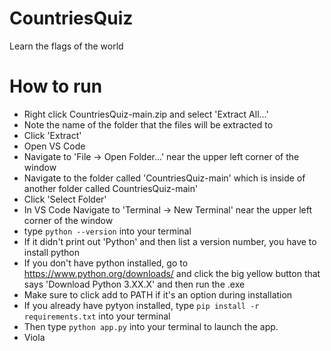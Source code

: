 # CountriesQuiz
Learn the flags of the world

# How to run
- Right click CountriesQuiz-main.zip and select 'Extract All...'
- Note the name of the folder that the files will be extracted to
- Click 'Extract'
- Open VS Code
- Navigate to 'File -> Open Folder...' near the upper left corner of the window
- Navigate to the folder called 'CountriesQuiz-main' which is inside of another folder called CountriesQuiz-main'
- Click 'Select Folder'
- In VS Code Navigate to 'Terminal -> New Terminal' near the upper left corner of the window
- type `python --version` into your terminal
- If it didn't print out 'Python' and then list a version number, you have to install python
- If you don't have python installed, go to https://www.python.org/downloads/ and click the big yellow button that says 'Download Python 3.XX.X' and then run the .exe
- Make sure to click add to PATH if it's an option during installation
- If you already have pytyon installed, type `pip install -r requirements.txt` into your terminal
- Then type `python app.py` into your terminal to launch the app.
- Viola